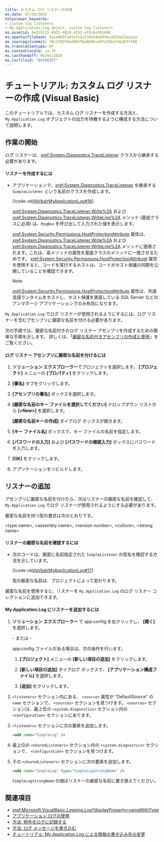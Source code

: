 ```yaml
---
title: カスタム ログ リスナーの作成
ms.date: 07/20/2015
helpviewer_keywords:
- custom log listeners
- My.Application.Log object, custom log listeners
ms.assetid: 0e019115-4b25-4820-afb1-af8c6e391698
ms.openlocfilehash: 5a140607a4fe7e1e13de54e8d56cab53e52aaa2a
ms.sourcegitcommit: f8c270376ed905f6a8896ce0fe25b4f4b38ff498
ms.translationtype: HT
ms.contentlocale: ja-JP
ms.lasthandoff: 06/04/2020
ms.locfileid: "84398267"
---
```

# <a name="walkthrough-creating-custom-log-listeners-visual-basic"></a>チュートリアル: カスタム ログ リスナーの作成 (Visual Basic)

このチュートリアルでは、カスタム ログ リスナーを作成する方法と、`My.Application.Log` オブジェクトの出力を待機するように構成する方法について説明します。

## <a name="getting-started"></a>作業の開始

ログ リスナーは、<xref:System.Diagnostics.TraceListener> クラスから継承する必要があります。

#### <a name="to-create-the-listener"></a>リスナーを作成するには

- アプリケーションで、<xref:System.Diagnostics.TraceListener> を継承する `SimpleListener` という名前のクラスを作成します。

     [!code-vb[VbVbalrMyApplicationLog#16](~/samples/snippets/visualbasic/VS_Snippets_VBCSharp/VbVbalrMyApplicationLog/VB/Form1.vb#16)]

     <xref:System.Diagnostics.TraceListener.Write%2A> および <xref:System.Diagnostics.TraceListener.WriteLine%2A> メソッド (基底クラスに必須) は、`MsgBox` を呼び出して入力された値を表示します。

     <xref:System.Security.Permissions.HostProtectionAttribute> 属性は、<xref:System.Diagnostics.TraceListener.Write%2A> および <xref:System.Diagnostics.TraceListener.WriteLine%2A> メソッドに適用されます。これは、各メソッドの属性を基底クラスのメソッドに一致させるためです。 <xref:System.Security.Permissions.HostProtectionAttribute> 属性を使用すると、コードを実行するホストは、コードがホスト保護の同期を公開していることを確認できます。

    > [!NOTE]
    > <xref:System.Security.Permissions.HostProtectionAttribute> 属性は、共通言語ランタイムをホストし、ホスト保護を実装している SQL Server などのアンマネージ アプリケーションでのみ有効になります。

`My.Application.Log` でログ リスナーが使用されるようにするには、ログ リスナーを含むアセンブリに厳密な名前を付ける必要があります。

次の手順では、厳密な名前付きのログ リスナー アセンブリを作成するための簡単な手順を示します。 詳しくは、「[厳密な名前付きアセンブリの作成と使用](../../../../standard/assembly/create-use-strong-named.md)」をご覧ください。

#### <a name="to-strongly-name-the-log-listener-assembly"></a>ログ リスナー アセンブリに厳密な名前を付けるには

1. **ソリューション エクスプローラー**でプロジェクトを選択します。 **[プロジェクト]** メニューの **[プロパティ]** をクリックします。

2. **[署名]** タブをクリックします。

3. **[アセンブリの署名]** ボックスを選択します。

4. **[厳密な名前のキー ファイルを選択してください]** ドロップダウン リストから **[\<New>]** を選択します。

     **[厳密な名前キーの作成]** ダイアログ ボックスが開きます。

5. **[キー ファイル名]** ボックスで、キー ファイルの名前を指定します。

6. **[パスワードの入力]** および **[パスワードの確認入力]** ボックスにパスワードを入力します。

7. **[OK]** をクリックします。

8. アプリケーションをリビルドします。

## <a name="adding-the-listener"></a>リスナーの追加

アセンブリに厳密な名前を付けたら、次はリスナーの厳密な名前を確認して、`My.Application.Log` でログ リスナーが使用されるようにする必要があります。

厳密な名前を持つ型の書式は次のとおりです。

\<type name>, \<assembly name>, \<version number>, \<culture>, \<strong name>

#### <a name="to-determine-the-strong-name-of-the-listener"></a>リスナーの厳密な名前を確認するには

- 次のコードは、厳密に名前指定された `SimpleListener` の型名を確認する方法を示しています。

     [!code-vb[VbVbalrMyApplicationLog#17](~/samples/snippets/visualbasic/VS_Snippets_VBCSharp/VbVbalrMyApplicationLog/VB/Form1.vb#17)]

     型の厳密な名前は、プロジェクトによって変わります。

厳密な名前を使用すると、リスナーを `My.Application.Log` のログ リスナー コレクションに追加できます。

#### <a name="to-add-the-listener-to-myapplicationlog"></a>My.Application.Log にリスナーを追加するには

1. **ソリューション エクスプローラー** で app.config を右クリックし、 **[開く]** を選択します。

     \- または -

     app.config ファイルがある場合は、次の操作を行います。

    1. **[プロジェクト]** メニューの **[新しい項目の追加]** をクリックします。

    2. **[新しい項目の追加]** ダイアログ ボックスで、 **[アプリケーション構成ファイル]** を選択します。

    3. **[追加]** をクリックします。

2. `<listeners>` セクション内にある、 `<source>` 属性が "DefaultSource" の `name` セクションで、 `<sources>` セクションを見つけます。 `<sources>` セクションは、最上位の `<system.diagnostics>` セクション内の `<configuration>` セクションにあります。

3. `<listeners>` セクションに次の要素を追加します。

    ```xml
    <add name="SimpleLog" />
    ```

4. 最上位の `<sharedListeners>` セクション内の `<system.diagnostics>` セクションで、 `<configuration>` セクションを見つけます。

5. その `<sharedListeners>` セクションに次の要素を追加します。

    ```xml
    <add name="SimpleLog" type="SimpleLogStrongName" />
    ```

     `SimpleLogStrongName` の値はリスナーの厳密な名前に置き換えてください。

## <a name="see-also"></a>関連項目

- <xref:Microsoft.VisualBasic.Logging.Log?displayProperty=nameWithType>
- [アプリケーション ログの使用](working-with-application-logs.md)
- [方法: 例外をログに記録する](how-to-log-exceptions.md)
- [方法: ログ メッセージを書き込む](how-to-write-log-messages.md)
- [チュートリアル: My.Application.Log による情報の書き込み先の変更](walkthrough-changing-where-my-application-log-writes-information.md)
